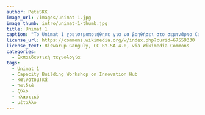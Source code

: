 ```yaml
---
author: PeteSKK
image_url: /images/unimat-1.jpg
image_thumb: intro/unimat-1-thumb.jpg
title: Unimat 1
caption: "Το Unimat 1 χρεισιμοποιήθηκε για να βοηθήσει στο σεμινάριο Capacity Building Workshop on Innovation Hub στο οποίο δίδασκε για το πως να δουλεύει κάποιος πιο καινοτομικά. Το εργαλείο αυτό καταφέρνει να είναι τόσο απλό που μέχρι και παιδιά να προτίνονται να το χρησιμοποιήσουν, αλλά με την δυνατότητα να φτιάχνει πράγματα με ξύλο, πλαστικό και με το Unimat 1 classic μέχρι και μέταλλο."
license_url: https://commons.wikimedia.org/w/index.php?curid=67559330
license_text: Biswarup Ganguly, CC BY-SA 4.0, via Wikimedia Commons
categories:
  - Εκπαιδευτική τεχνολογία
tags:
  - Unimat 1
  - Capacity Building Workshop on Innovation Hub
  - καινοτομικά
  - παιδιά
  - ξύλο
  - πλαστικό
  - μέταλλο
---
```


